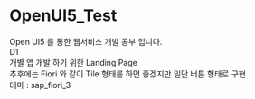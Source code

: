 # OpenUI5_Test
Open UI5 를 통한 웹서비스 개발 공부 입니다.
</br>
D1</br>
개별 앱 개발 하기 위한 Landing Page</br>
추후에는 Fiori 와 같이 Tile 형태를 하면 좋겠지만 일단 버튼 형태로 구현</br>
테마 : sap_fiori_3</br>
